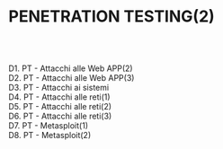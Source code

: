 <h1> PENETRATION TESTING(2) </h1> <br>

<br> D1. PT - Attacchi alle Web APP(2)
<br> D2. PT - Attacchi alle Web APP(3)
<br> D3. PT - Attacchi ai sistemi
<br> D4. PT - Attacchi alle reti(1)
<br> D5. PT - Attacchi alle reti(2)
<br> D6. PT - Attacchi alle reti(3)
<br> D7. PT - Metasploit(1)
<br> D8. PT - Metasploit(2)
